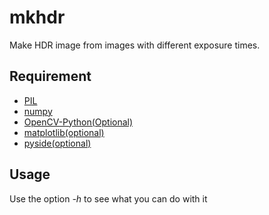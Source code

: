 # mkhdr

Make HDR image from images with different exposure times.

## Requirement
+ [PIL](https://github.com/python-imaging/Pillow)
+ [numpy](www.numpy.org)
+ [OpenCV-Python(Optional)](opencv.org)
+ [matplotlib(optional)](matplotlib.org)
+ [pyside(optional)](qt-project.org/wiki/PySide)

## Usage
Use the option *-h* to see what you can do with it
